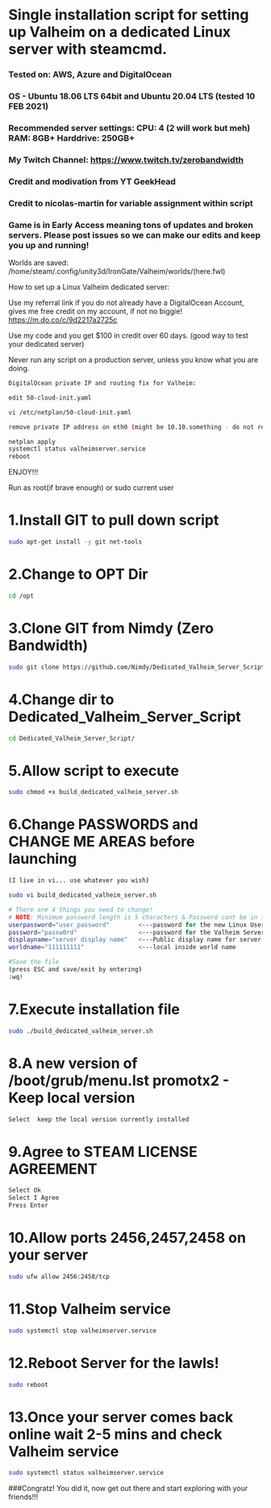 # Single installation script for setting up Valheim on a dedicated Linux server with steamcmd.
### Tested on: AWS, Azure and DigitalOcean
### OS - Ubuntu 18.06 LTS 64bit and Ubuntu 20.04 LTS (tested 10 FEB 2021)
### Recommended server settings:  CPU: 4 (2 will work but meh)  RAM: 8GB+  Harddrive: 250GB+
### My Twitch Channel: https://www.twitch.tv/zerobandwidth
### Credit and modivation from YT GeekHead
### Credit to nicolas-martin for variable assignment within script

### Game is in Early Access meaning tons of updates and broken servers. Please post issues so we can make our edits and keep you up and running!

Worlds are saved: /home/steam/.config/unity3d/IronGate/Valheim/worlds/(here.fwl)

How to set up a Linux Valheim dedicated server:

Use my referral link if you do not already have a DigitalOcean Account, gives me free credit on my account, if not no biggie!
https://m.do.co/c/9d2217a2725c

Use my code and you get $100 in credit over 60 days. (good way to test your dedicated server)

Never run any script on a production server, unless you know what you are doing.


```sh
DigitalOcean private IP and routing fix for Valheim:

edit 50-cloud-init.yaml

vi /etc/netplan/50-cloud-init.yaml

remove private IP address on eth0 (might be 10.10.something - do not remove your public IP the same one you use to SSH into the server or access it)

netplan apply
systemctl status valheimserver.service
reboot
```

ENJOY!!!


Run as root(if brave enough) or sudo current user 


1.Install GIT to pull down script
=
```sh
sudo apt-get install -y git net-tools
```
2.Change to OPT Dir
=
```sh
cd /opt
```
3.Clone GIT from Nimdy (Zero Bandwidth)
=
```sh
sudo git clone https://github.com/Nimdy/Dedicated_Valheim_Server_Script.git
```
4.Change dir to Dedicated_Valheim_Server_Script
=
```sh
cd Dedicated_Valheim_Server_Script/
```
5.Allow script to execute
=
```sh
sudo chmod +x build_dedicated_valheim_server.sh
```

6.Change PASSWORDS and CHANGE ME AREAS before launching
=
```sh
(I live in vi... use whatever you wish)

sudo vi build_dedicated_valheim_server.sh

# There are 4 things you need to change!
# NOTE: Minimum password length is 5 characters & Password cant be in the server name.
userpassword="user_password"        <---password for the new Linux User it creates
password="passw0rd"                 <---password for the Valheim Server Access
displayname="server display name"   <---Public display name for server
worldname="111111111"               <---local inside world name

#Save the file
(press ESC and save/exit by entering)
:wq!
```

7.Execute installation file
=
```sh
sudo ./build_dedicated_valheim_server.sh
```
8.A new version of /boot/grub/menu.lst promotx2 - Keep local version
=
```sh
Select  keep the local version currently installed
```
9.Agree to STEAM LICENSE AGREEMENT
=
```sh
Select Ok
Select I Agree
Press Enter
```
10.Allow ports 2456,2457,2458 on your server
=
```sh
sudo ufw allow 2456:2458/tcp
```
11.Stop Valheim service
=
```sh
sudo systemctl stop valheimserver.service
```
12.Reboot Server for the lawls!
=
```sh
sudo reboot
```

13.Once your server comes back online wait 2-5 mins and check Valheim service
=
```sh
sudo systemctl status valheimserver.service
```

###Congratz! You did it, now get out there and start exploring with your friends!!!
